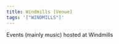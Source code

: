 ```yaml
---
title: Windmills [Venue]
tags: '["WINDMILLS"]'
--- 
```

Events (mainly music) hosted at Windmills 
 

